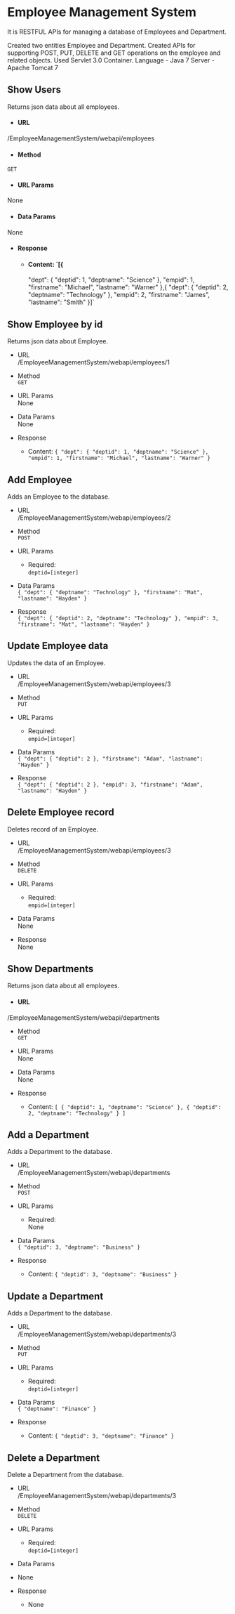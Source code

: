 # Employee Management System
It is RESTFUL APIs for managing a database of Employees and Department.


Created two entities Employee and Department.
Created APIs for supporting POST, PUT, DELETE and GET operations on the employee and related objects. 
Used Servlet 3.0 Container.
Language - Java 7
Server - Apache Tomcat 7

## Show Users
Returns json data about all employees.

- #### URL<br />
/EmployeeManagementSystem/webapi/employees 

- #### Method<br />
`GET`

- #### URL Params<br />
None

- #### Data Params<br />
None

- #### Response
  - #### Content: `[{
    "dept": {
      "deptid": 1,
      "deptname": "Science"
    },
    "empid": 1,
    "firstname": "Michael",
    "lastname": "Warner"
  },{
    "dept": {
      "deptid": 2,
      "deptname": "Technology"
    },
    "empid": 2,
    "firstname": "James",
    "lastname": "Smith"
  }]`
  
## Show Employee by id
Returns json data about Employee.

- URL<br />
/EmployeeManagementSystem/webapi/employees/1

- Method<br />
`GET`

- URL Params<br />
None

- Data Params<br />
None

- Response
  - Content: `{
    "dept": {
      "deptid": 1,
      "deptname": "Science"
    },
    "empid": 1,
    "firstname": "Michael",
    "lastname": "Warner"
  }`
 
## Add Employee 
Adds an Employee to the database.

- URL<br />
/EmployeeManagementSystem/webapi/employees/2

- Method<br />
`POST`

- URL Params<br />
  - Required:<br />
  `deptid=[integer]`

- Data Params<br />
`{
  "dept": {
    "deptname": "Technology"
  },
  "firstname": "Mat",
  "lastname": "Hayden"
}`

- Response<br />
 `{
  "dept": {
    "deptid": 2,
    "deptname": "Technology"
  },
  "empid": 3,
  "firstname": "Mat",
  "lastname": "Hayden"
}`
  
## Update Employee data
Updates the data of an Employee.

- URL<br />
/EmployeeManagementSystem/webapi/employees/3

- Method<br />
`PUT`

- URL Params<br />
  - Required:<br />
  `empid=[integer]`

- Data Params<br />
`{
  "dept": {
     "deptid": 2
  },
  "firstname": "Adam",
  "lastname": "Hayden"
}`

- Response<br />
 `{
  "dept": {
    "deptid": 2
  },
  "empid": 3,
  "firstname": "Adam",
  "lastname": "Hayden"
}`

## Delete Employee record
Deletes record of an Employee.

- URL<br />
/EmployeeManagementSystem/webapi/employees/3

- Method<br />
`DELETE`

- URL Params<br />
  - Required:<br />
  `empid=[integer]`

- Data Params<br />
None

- Response<br />
 None

## Show Departments
Returns json data about all employees.

- #### URL<br />
/EmployeeManagementSystem/webapi/departments 

- Method<br />
`GET`

- URL Params<br />
None

- Data Params<br />
None

- Response
  - Content: 
`[
  {
    "deptid": 1,
    "deptname": "Science"
  },
  {
    "deptid": 2,
    "deptname": "Technology"
  }
]`  

## Add a Department 
Adds a Department to the database.

- URL<br />
/EmployeeManagementSystem/webapi/departments

- Method<br />
`POST`

- URL Params<br />
  - Required:<br />
  None

- Data Params<br />
 `{
    "deptid": 3,
    "deptname": "Business"
  }`
  
- Response
  - Content: 
  `{
    "deptid": 3,
    "deptname": "Business"
  }`
  
## Update a Department 
Adds a Department to the database.

- URL<br />
/EmployeeManagementSystem/webapi/departments/3

- Method<br />
`PUT`

- URL Params<br />
  - Required:<br />
 `deptid=[integer]`

- Data Params<br />
 `{
    "deptname": "Finance"
  }`
  
- Response
  - Content: 
  `{
  "deptid": 3,
  "deptname": "Finance"
}`

## Delete a Department 
Delete a Department from the database.

- URL<br />
/EmployeeManagementSystem/webapi/departments/3

- Method<br />
`DELETE`

- URL Params<br />
  - Required:<br />
 `deptid=[integer]`

- Data Params<br />
 - None
  
- Response
  - None
